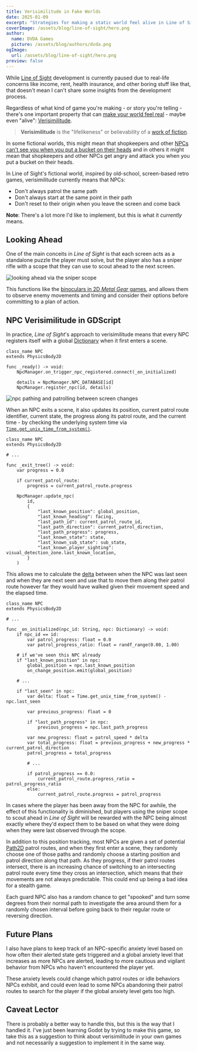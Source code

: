 ```yaml
---
title: Verisimilitude in Fake Worlds
date: 2025-01-09
excerpt: "Strategies for making a static world feel alive in Line of Sight"
coverImage: /assets/blog/line-of-sight/hero.png
author:
  name: DVDA Games
  picture: /assets/blog/authors/dvda.png
ogImage:
  url: /assets/blog/line-of-sight/hero.png
preview: false
---
```

While [Line of Sight](https://dvdagames.com/games/line-of-sight/) development is currently paused due to real-life concerns like income, rent, health insurance, and other boring stuff like that, that doesn't mean I can't share some insights from the development process.

Regardless of what kind of game you're making - or story you're telling - there's one important property that can [make your world feel real](https://youtu.be/jvQXGs8IVBM?si=sEnrg61ydDTGcuBE&t=30) - maybe even "alive": [Verisimilitude](<https://en.wikipedia.org/wiki/Verisimilitude_(fiction)>).

> **Verisimilitude** is the "lifelikeness" or believability of a [work of fiction](https://en.wikipedia.org/wiki/Fiction "Fiction").

In some fictional worlds, this might mean that shopkeepers and other [NPCs can't see you when you put a bucket on their heads](https://www.escapistmagazine.com/skyrim-bucket-robbery-is-a-testament-to-player-creativity/) and in others it might mean that shopkeepers and other NPCs get angry and attack you when you put a bucket on their heads.

In Line of Sight's fictional world, inspired by old-school, screen-based retro games, verisimilitude currently means that NPCs:

- Don't always patrol the same path
- Don't always start at the same point in their path
- Don't reset to their origin when you leave the screen and come back

**Note**: There's a lot more I'd like to implement, but this is what it _currently_ means.

## Looking Ahead

One of the main conceits in _Line of Sight_ is that each screen acts as a standalone puzzle the player must solve, but the player also has a sniper rifle with a scope that they can use to scout ahead to the next screen.

![looking ahead via the sniper scope](/assets/blog/verisimilitude/line-of-sight_scope.gif)

This functions like the [binoculars in 2D _Metal Gear_ games](https://metalgear.fandom.com/wiki/Binoculars#2D_games), and allows them to observe enemy movements and timing and consider their options before committing to a plan of action.

## NPC Verisimilitude in GDScript

In practice, _Line of Sight_'s approach to verisimilitude means that every NPC registers itself with a global [Dictionary](https://docs.godotengine.org/en/stable/classes/class_dictionary.html) when it first enters a scene.

```gdscript
class_name NPC
extends PhysicsBody2D

func _ready() -> void:
	NpcManager.on_trigger_npc_registered.connect(_on_initialized)

	details = NpcManager.NPC_DATABASE[id]
	NpcManager.register_npc(id, details)
```

![npc pathing and patrolling between screen changes](/assets/blog/verisimilitude/line-of-sight_pathing.gif)

When an NPC exits a scene, it also updates its position, current patrol route identifier, current state, the progress along its patrol route, and the current time - by checking the underlying system time via [`Time.get_unix_time_from_system()`](https://docs.godotengine.org/en/stable/classes/class_time.html#class-time-method-get-unix-time-from-system).

```gdscript
class_name NPC
extends PhysicsBody2D

# ...

func _exit_tree() -> void:
	var progress = 0.0

	if current_patrol_route:
		progress = current_patrol_route.progress

	NpcManager.update_npc(
		id,
		{
			"last_known_position": global_position,
			"last_known_heading": facing,
			"last_path_id": current_patrol_route_id,
			"last_path_direction": current_patrol_direction,
			"last_path_progress": progress,
			"last_known_state": state,
			"last_known_sub_state": sub_state,
			"last_known_player_sighting": visual_detection_zone.last_known_location,
		}
	)
```

This allows me to calculate the [delta](https://en.wikipedia.org/wiki/Delta_timing) between when the NPC was last seen and when they are next seen and use that to move them along their patrol route however far they would have walked given their movement speed and the elapsed time.

```gdscript
class_name NPC
extends PhysicsBody2D

# ...

func _on_initialized(npc_id: String, npc: Dictionary) -> void:
	if npc_id == id:
		var patrol_progress: float = 0.0
		var patrol_progress_ratio: float = randf_range(0.00, 1.00)

	# if we've seen this NPC already
	if "last_known_position" in npc:
		global_position = npc.last_known_position
		on_change_position.emit(global_position)

	# ...

	if "last_seen" in npc:
		var delta: float = Time.get_unix_time_from_system() - npc.last_seen

		var previous_progress: float = 0

		if "last_path_progress" in npc:
			previous_progress = npc.last_path_progress

		var new_progress: float = patrol_speed * delta
		var total_progress: float = previous_progress + new_progress * current_patrol_direction
		patrol_progress = total_progress

		# ...

		if patrol_progress == 0.0:
			current_patrol_route.progress_ratio = patrol_progress_ratio
		else:
			current_patrol_route.progress = patrol_progress
```

In cases where the player has been away from the NPC for awhile, the effect of this functionality is diminished, but players using the sniper scope to scout ahead in _Line of Sight_ will be rewarded with the NPC being almost exactly where they'd expect them to be based on what they were doing when they were last observed through the scope.

In addition to this position tracking, most NPCs are given a set of potential [Path2D](https://docs.godotengine.org/en/stable/classes/class_path2d.html) patrol routes, and when they first enter a scene, they randomly choose one of those paths and randomly choose a starting position and patrol direction along that path. As they progress, if their patrol routes intersect, there is an increasing chance of switching to an intersecting patrol route every time they cross an intersection, which means that their movements are not always predictable. This could end up being a bad idea for a stealth game.

Each guard NPC also has a random chance to get "spooked" and turn some degrees from their normal path to investigate the area around them for a randomly chosen interval before going back to their regular route or reversing direction.

## Future Plans

I also have plans to keep track of an NPC-specific anxiety level based on how often their alerted state gets triggered and a global anxiety level that increases as more NPCs are alerted, leading to more cautious and vigilant behavior from NPCs who haven't encountered the player yet.

These anxiety levels could change which patrol routes or idle behaviors NPCs exhibit, and could even lead to some NPCs abandoning their patrol routes to search for the player if the global anxiety level gets too high.

## Caveat Lector

There is probably a better way to handle this, but this is the way that I handled it. I've just been learning Godot by trying to make this game, so take this as a suggestion to think about verisimilitude in your own games and not necessarily a suggestion to implement it in the same way.